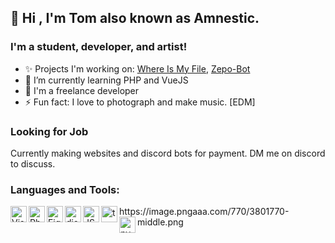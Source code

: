## 👋 Hi , I'm Tom also known as Amnestic.

### I'm a student, developer, and artist!

- ✨ Projects I'm working on:  [Where Is My File](https://github.com/Amnestic/WhereIsMyFile), [Zepo-Bot](https://github.com/Amnestic/Zepo)
- 🌱 I’m currently learning PHP and VueJS
- 🔨 I'm a freelance developer 
- ⚡ Fun fact: I love to photograph and make music. [EDM]<br />

### Looking for Job

Currently making websites and discord bots for payment. DM me on discord to discuss.<br />
<!--/Or contact me on [Fiverr]()--> 

### Languages and Tools:

<img align="left" alt="Visual Studio Code" width="26px" src="https://i.imgur.com/LwSdAlE.png" />
<img align="left" alt="Photoshop" width="26px" src="https://i.imgur.com/OC1RcS5.jpg" />
<img align="left" alt="Figma" width="26px" src="https://i.pinimg.com/originals/17/06/c9/1706c9f16bd08eb5e03f1df3e0a94a1c.png"/> 
<img align="left" alt="discord.js" width="26px" src="https://i.imgur.com/SI1DZf3.png" />
<img align="left" alt="JS" width="26px" src="https://i.imgur.com/3u1wzwE.png" />
<img align="left" alt="ts" width="26px" src="https://i.imgur.com/vSgFULR.png" />https://image.pngaaa.com/770/3801770-middle.png
<img align="left" alt="py" width="26px" src="https://i.imgur.com/4pIzF9V.png"
<img align="left" alt="BOOTSTRAP" width="26px" src="https://image.pngaaa.com/770/3801770-middle.png"
 /> <br />

